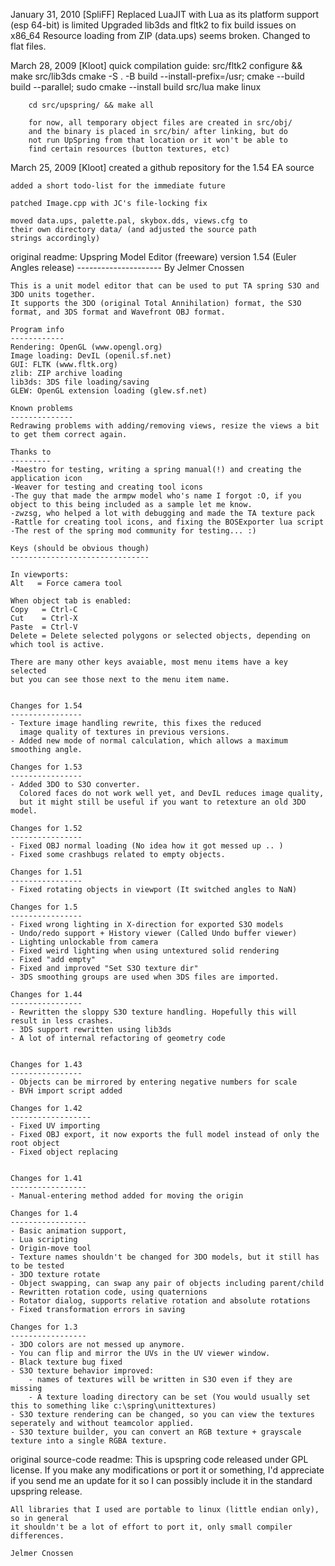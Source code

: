 January 31, 2010 [SpliFF]
	Replaced LuaJIT with Lua as its platform support (esp 64-bit) is limited
	Upgraded lib3ds and fltk2 to fix build issues on x86_64
	Resource loading from ZIP (data.ups) seems broken. Changed to flat files.

March 28, 2009 [Kloot]
	quick compilation guide:
		src/fltk2          configure && make
		src/lib3ds         cmake -S . -B build --install-prefix=/usr; cmake --build build --parallel; sudo cmake --install build
		src/lua            make linux

		cd src/upspring/ && make all

		for now, all temporary object files are created in src/obj/
		and the binary is placed in src/bin/ after linking, but do
		not run UpSpring from that location or it won't be able to
		find certain resources (button textures, etc)

March 25, 2009 [Kloot]
	created a github repository for the 1.54 EA source

	added a short todo-list for the immediate future

	patched Image.cpp with JC's file-locking fix

	moved data.ups, palette.pal, skybox.dds, views.cfg to
	their own directory data/ (and adjusted the source path
	strings accordingly)



original readme:
	Upspring Model Editor (freeware)
	version 1.54 (Euler Angles release)
	---------------------
	By Jelmer Cnossen

	This is a unit model editor that can be used to put TA spring S3O and 3DO units together.
	It supports the 3DO (original Total Annihilation) format, the S3O format, and 3DS format and Wavefront OBJ format.

	Program info
	------------
	Rendering: OpenGL (www.opengl.org)
	Image loading: DevIL (openil.sf.net)
	GUI: FLTK (www.fltk.org)
	zlib: ZIP archive loading
	lib3ds: 3DS file loading/saving
	GLEW: OpenGL extension loading (glew.sf.net)

	Known problems
	--------------
	Redrawing problems with adding/removing views, resize the views a bit to get them correct again.

	Thanks to
	---------
	-Maestro for testing, writing a spring manual(!) and creating the application icon
	-Weaver for testing and creating tool icons
	-The guy that made the armpw model who's name I forgot :O, if you object to this being included as a sample let me know.
	-zwzsg, who helped a lot with debugging and made the TA texture pack
	-Rattle for creating tool icons, and fixing the BOSExporter lua script
	-The rest of the spring mod community for testing... :)

	Keys (should be obvious though)
	-------------------------------

	In viewports:
	Alt   = Force camera tool

	When object tab is enabled:
	Copy   = Ctrl-C
	Cut    = Ctrl-X
	Paste  = Ctrl-V
	Delete = Delete selected polygons or selected objects, depending on which tool is active.

	There are many other keys avaiable, most menu items have a key selected 
	but you can see those next to the menu item name.


	Changes for 1.54
	----------------
	- Texture image handling rewrite, this fixes the reduced
	  image quality of textures in previous versions.
	- Added new mode of normal calculation, which allows a maximum smoothing angle. 

	Changes for 1.53
	----------------
	- Added 3DO to S3O converter. 
	  Colored faces do not work well yet, and DevIL reduces image quality,
	  but it might still be useful if you want to retexture an old 3DO model.

	Changes for 1.52
	----------------
	- Fixed OBJ normal loading (No idea how it got messed up .. )
	- Fixed some crashbugs related to empty objects.

	Changes for 1.51
	----------------
	- Fixed rotating objects in viewport (It switched angles to NaN)

	Changes for 1.5
	----------------
	- Fixed wrong lighting in X-direction for exported S3O models
	- Undo/redo support + History viewer (Called Undo buffer viewer)
	- Lighting unlockable from camera
	- Fixed weird lighting when using untextured solid rendering
	- Fixed "add empty"
	- Fixed and improved "Set S3O texture dir"
	- 3DS smoothing groups are used when 3DS files are imported.

	Changes for 1.44
	----------------
	- Rewritten the sloppy S3O texture handling. Hopefully this will result in less crashes.
	- 3DS support rewritten using lib3ds
	- A lot of internal refactoring of geometry code


	Changes for 1.43
	----------------
	- Objects can be mirrored by entering negative numbers for scale
	- BVH import script added

	Changes for 1.42
	------------------
	- Fixed UV importing
	- Fixed OBJ export, it now exports the full model instead of only the root object
	- Fixed object replacing


	Changes for 1.41
	-----------------
	- Manual-entering method added for moving the origin

	Changes for 1.4
	-----------------
	- Basic animation support, 
	- Lua scripting
	- Origin-move tool
	- Texture names shouldn't be changed for 3DO models, but it still has to be tested
	- 3DO texture rotate
	- Object swapping, can swap any pair of objects including parent/child
	- Rewritten rotation code, using quaternions
	- Rotator dialog, supports relative rotation and absolute rotations
	- Fixed transformation errors in saving

	Changes for 1.3
	-----------------
	- 3DO colors are not messed up anymore. 
	- You can flip and mirror the UVs in the UV viewer window.
	- Black texture bug fixed
	- S3O texture behavior improved: 
		- names of textures will be written in S3O even if they are missing
		- A texture loading directory can be set (You would usually set this to something like c:\spring\unittextures)
	- S3O texture rendering can be changed, so you can view the textures seperately and without teamcolor applied.
	- S3O texture builder, you can convert an RGB texture + grayscale texture into a single RGBA texture.

original source-code readme:
	This is upspring code released under GPL license.
	If you make any modifications or port it or something, I'd appreciate if you send me
	an update for it so I can possibly include it in the standard upspring release.

	All libraries that I used are portable to linux (little endian only), so in general
	it shouldn't be a lot of effort to port it, only small compiler differences.

	Jelmer Cnossen
